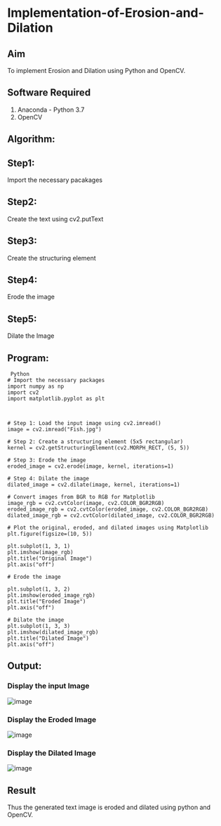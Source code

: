 # Implementation-of-Erosion-and-Dilation
## Aim
To implement Erosion and Dilation using Python and OpenCV.
## Software Required
1. Anaconda - Python 3.7
2. OpenCV
## Algorithm:
## Step1:
Import the necessary pacakages

## Step2:
Create the text using cv2.putText

## Step3:
Create the structuring element

## Step4:
Erode the image

## Step5:
Dilate the Image
 
## Program:

```
 Python
# Import the necessary packages
import numpy as np
import cv2
import matplotlib.pyplot as plt



# Step 1: Load the input image using cv2.imread()
image = cv2.imread("Fish.jpg") 

# Step 2: Create a structuring element (5x5 rectangular)
kernel = cv2.getStructuringElement(cv2.MORPH_RECT, (5, 5))

# Step 3: Erode the image
eroded_image = cv2.erode(image, kernel, iterations=1)

# Step 4: Dilate the image
dilated_image = cv2.dilate(image, kernel, iterations=1)

# Convert images from BGR to RGB for Matplotlib
image_rgb = cv2.cvtColor(image, cv2.COLOR_BGR2RGB)
eroded_image_rgb = cv2.cvtColor(eroded_image, cv2.COLOR_BGR2RGB)
dilated_image_rgb = cv2.cvtColor(dilated_image, cv2.COLOR_BGR2RGB)

# Plot the original, eroded, and dilated images using Matplotlib
plt.figure(figsize=(10, 5))

plt.subplot(1, 3, 1)
plt.imshow(image_rgb)
plt.title("Original Image")
plt.axis("off")

# Erode the image

plt.subplot(1, 3, 2)
plt.imshow(eroded_image_rgb)
plt.title("Eroded Image")
plt.axis("off")

# Dilate the image
plt.subplot(1, 3, 3)
plt.imshow(dilated_image_rgb)
plt.title("Dilated Image")
plt.axis("off")

```
## Output:

### Display the input Image
![image](https://github.com/user-attachments/assets/bfee9ff4-9e8d-4e75-84c0-62ad2f5d9b85)


### Display the Eroded Image
![image](https://github.com/user-attachments/assets/b7a341ca-5c7e-46b8-ac4b-c90a570cec29)

### Display the Dilated Image
![image](https://github.com/user-attachments/assets/59d64ecc-912e-4370-aa56-05d2adc0fd77)


## Result
Thus the generated text image is eroded and dilated using python and OpenCV.
